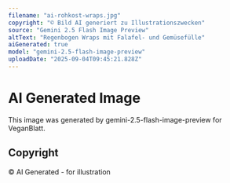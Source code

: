 ```yaml
---
filename: "ai-rohkost-wraps.jpg"
copyright: "© Bild AI generiert zu Illustrationszwecken"
source: "Gemini 2.5 Flash Image Preview"
altText: "Regenbogen Wraps mit Falafel- und Gemüsefülle"
aiGenerated: true
model: "gemini-2.5-flash-image-preview"
uploadDate: "2025-09-04T09:45:21.828Z"
---
```


# AI Generated Image

This image was generated by gemini-2.5-flash-image-preview for VeganBlatt.

## Copyright
© AI Generated - for illustration
